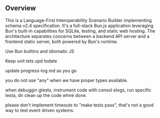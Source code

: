 ## Overview

This is a Language-First Interoperability Scenario Builder implementing schema v2.4 specification. It's a full-stack Bun.js application leveraging Bun's built-in capabilities for SQLite, testing, and static web hosting. The architecture separates concerns between a backend API server and a frontend static server, both powered by Bun's runtime.

Use Bun builtins and idiomatic JS

Keep unit tets upd todate

update progress-log.md as you go

you do not use "any" when we have proper types available.

when debuggin gtests, instrument code with consol elogs, run specific testa, dn clean up the code whne done.

please don't implement timeouts to "make tests pass", that's not a good way to test event driven systems.


